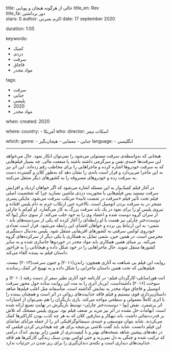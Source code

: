 
title: خالی از هرگونه هیجان و پویایی 
title_en: Rev  
title_fa: دور برداشتن  
stars: 0
author: اکرم نصرتی
date: 17 september 2020

duration: 1:05

keywords:
  - کمیک
  - دزدی
  - سرقت
  - قاچاق
  - مواد مخدر

tags:
  - سرقت
  - جنایی
  - پلیسی
  - 2020
  - مواد مخدر   

when:
  created: 2020

where:
  country:
    - آمریکا
who:
  director: اسکات تیمز
   
which:
  genre:
    - جنایی
    - معمایی
    - هیجا‌ن‌نگیز
  language:
    - انگلیسی
   
---

هیجانی که به‌واسطه‌ی سرقت مستولی می‌شود را نمی‌‌توان انکار نمود. حال می‌خواهد این سرقت‌ها جنبه‌ی تفنن و سرگرمی داشته باشند یا منفعت مالی. چه بسیار فیلم‌هایی که به سرقت خودروها اشاره کرده و ماجراهایی را برای مخاطب رقم زده‌اند. این اثر نیز به این ماجرا می‌پردازد و قرار است باندی را نشان دهد که به‌طور کلان و گسترده دست به سرقت زده و خودروهای مسروقه را به کشورهای دیگر منتقل می‌کنند.

در آغاز فیلم کمیک‌وار به این مسئله اشاره می‌شود که اگر خواهان ازدیاد و افزایش سرقت نیستید پس فیلم‌هایی با محوریت دزدی ماشین نسازید چرا که  شخصیت اصلی فیلم تحت تأثیر فیلم «سرقت در شصت ثانیه» مرتکب سرقت می‌شود. مایکی پسری متبحر در به سرقت بردن اتومبیل است. بالاخره حین ارتکاب جرم به دام پلیس افتاده و نیروی پلیس او را برای نفوذ در یک باند سرقت بزرگ به کار می‌گمارد. او کم‌کم با چارلی از سران گروه دوست شده و اعتماد وی را به خود جلب می‌کند. از سوی دیگر اِیوا که دوست‌دختر چارلی نیز هست با او رابطه‌ای را آغاز کرده که یکی از سردسته‌های باند - سَمی- به این ارتباط پی برده و خواهان افشای این رابطه می‌شود. قرار است تعدادی خودروی لوکس سرقتی به کشورهای افریقایی منتقل شود. پلیس به‌دنبال دستگیری مجرمین است. در همین حین، سَمی تمایل به همکاری با یکی دیگر از سرکرده‌های گروه می‌کند. بر مبنای همین همکاری باید مواد مخدر در خوردوها جاسازی شده و به سایر کشورها منتقل شوند. حال ماجراهایی را در خود شکل داده و هیجاناتی را به فراخور داستان فیلم به بیننده القاء می‌کند. 

روایت این فیلم بی شباهت به آثاری همچون: راندن(۲۰۱۱) و جنون سرعت(۲۰۱۴) نیست. فیلم‌هایی که تحت همین داستان ماجرایی را شکل داده و به تهییج اثر کمک رساندند.

 انت هوراسانلی-کارگردان فیلم- در کارنامه خود آثاری نظیر سفر از دست رفته (۲۰۱۰) و سوخت (۲۰۱۶) داشته‌است. این‌بار اثری را به مدد این روایت ساده حول محور سرقت اتومبیل و قاچاق مواد مخدر به نمایش گذاشته است. متأسفانه مثل اغلب فیلم‌ها شاهد داستان‌پردازی قوی نیستیم و فیلم فاقد جذابیت‌های روائی در اثر است و همچنان بیننده را با اثری کاملاً معمولی و سطحی مواجه می‌کند. بازی بازیگران را هم نمی‌توان از امتیازات اثر برشمرد. نقش اِیوا - دوست‌دختر چارلی- توسط بازیگرش در نهایتِ تصنع‌ ارائه شده است. ابهامات حل نشده در اثر نیز مزید بر ضعف فیلم بود. نیروی پلیس مضحک که تلاش بر قدرت‌نمائی داشت. باند تبهکار و سارقین کلان  که به هر چه کذب بودن کاراکترها کمک می‌کردند. شاید بتوان موسیقی و جنبه‌ی سینماتوگرافیکی اثر را از جمله مزایای تماشای این فیلم دانست. شاید باید گفت تلاشی بی‌نتیجه برای هر چه هیجانی‌تر کردن فیلمی‌ که در دهه‌های پیشین شاهد نسخه‌های بهتر و با کیفیت‌تری از همین ژانر بودیم. اندک درامی که ترکیب شده و چنگی به دل نمی‌زند و حتی لوکس بودن سبک زندگی کارکترها هم فاقد جذابیت‌های دیداری است و نکته‌ی دندان‌گیری را برای ریز شدن در جزئیات ندارد.